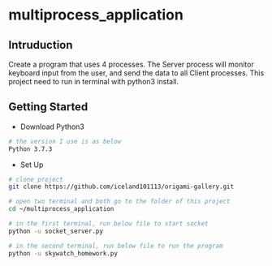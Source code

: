 # multiprocess_application

## Intruduction
Create a program that uses 4 processes. 
The Server process will monitor keyboard input from the user, and send the data to all Client processes.
This project need to run in terminal with python3 install.

## Getting Started
* Download Python3
``` bash
# the version I use is as below
Python 3.7.3
```
* Set Up 
``` bash
# clone project
git clone https://github.com/iceland101113/origami-gallery.git

# open two terminal and both go to the folder of this project
cd ~/multiprocess_application

# in the first terminal, run below file to start socket
python -u socket_server.py

# in the second terminal, run below file to run the program
python -u skywatch_homework.py
```



